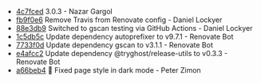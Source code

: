 * [4c7fced](https://github.com/TryGhost/Casper/commit/4c7fced) 3.0.3 - Nazar Gargol
* [fb9f0e6](https://github.com/TryGhost/Casper/commit/fb9f0e6) Remove Travis from Renovate config - Daniel Lockyer
* [88e3db9](https://github.com/TryGhost/Casper/commit/88e3db9) Switched to gscan testing via GitHub Actions - Daniel Lockyer
* [1c5db5c](https://github.com/TryGhost/Casper/commit/1c5db5c) Update dependency autoprefixer to v9.7.1 - Renovate Bot
* [7733f0d](https://github.com/TryGhost/Casper/commit/7733f0d) Update dependency gscan to v3.1.1 - Renovate Bot
* [e4afcc2](https://github.com/TryGhost/Casper/commit/e4afcc2) Update dependency @tryghost/release-utils to v0.3.3 - Renovate Bot
* [a66beb4](https://github.com/TryGhost/Casper/commit/a66beb4) 🐛 Fixed page style in dark mode - Peter Zimon
